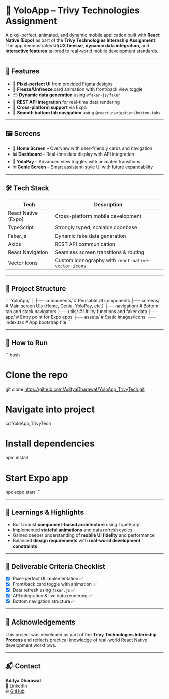 # 🚀 YoloApp – Trivy Technologies Assignment

A pixel-perfect, animated, and dynamic mobile application built with **React Native (Expo)** as part of the **Trivy Technologies Internship Assignment**. The app demonstrates **UI/UX finesse**, **dynamic data integration**, and **interactive features** tailored to real-world mobile development standards.

---

## 🧩 Features

- 🎨 **Pixel-perfect UI** from provided Figma designs  
- 🔄 **Freeze/Unfreeze** card animation with front/back view toggle  
- 📦 **Dynamic data generation** using `@faker-js/faker`  
- 🔗 **REST API integration** for real-time data rendering  
- 📱 **Cross-platform support** via Expo  
- 🧭 **Smooth bottom tab navigation** using `@react-navigation/bottom-tabs`  

---

## 🖼️ Screens

- **🔐 Home Screen** – Overview with user-friendly cards and navigation  
- **📊 Dashboard** – Real-time data display with API integration  
- **🧠 YoloPay** – Advanced view toggles with animated transitions  
- **✨ Genie Screen** – Smart assistant-style UI with future expandability  

---

## 🛠️ Tech Stack

| Tech                 | Description                                  |
|----------------------|----------------------------------------------|
| React Native (Expo)  | Cross-platform mobile development            |
| TypeScript           | Strongly typed, scalable codebase            |
| Faker.js             | Dynamic fake data generation                 |
| Axios                | REST API communication                       |
| React Navigation     | Seamless screen transitions & routing        |
| Vector Icons         | Custom iconography with `react-native-vector-icons` |

---

## 📁 Project Structure

\`\`\`
YoloApp/
│
├── components/        # Reusable UI components
├── screens/           # Main screen UIs (Home, Genie, YoloPay, etc.)
├── navigation/        # Bottom tab and stack navigators
├── utils/             # Utility functions and faker data
├── app/               # Entry point for Expo apps
├── assets/            # Static images/icons
└── index.tsx          # App bootstrap file
\`\`\`

---

## 🧪 How to Run

\`\`\`bash
# Clone the repo
git clone https://github.com/AdityaDharawat/YoloApp_TrivyTech.git

# Navigate into project
cd YoloApp_TrivyTech

# Install dependencies
npm install

# Start Expo app
npx expo start
\`\`\`

---

## 🧠 Learnings & Highlights

- Built robust **component-based architecture** using TypeScript  
- Implemented **stateful animations** and data refresh cycles  
- Gained deeper understanding of **mobile UI fidelity** and performance  
- Balanced **design requirements** with **real-world development constraints**  

---

## 🏁 Deliverable Criteria Checklist

- [x] Pixel-perfect UI implementation ✅  
- [x] Front/back card toggle with animation ✅  
- [x] Data refresh using `faker.js` ✅  
- [x] API integration & live data rendering ✅  
- [x] Bottom navigation structure ✅  

---

## 🙌 Acknowledgements

This project was developed as part of the **Trivy Technologies Internship Process** and reflects practical knowledge of real-world React Native development workflows.

---

## 📬 Contact

**Aditya Dharawat**  
📧 [LinkedIn](https://linkedin.com/in/adityadharawat)  
🌐 [GitHub](https://github.com/AdityaDharawat)  
